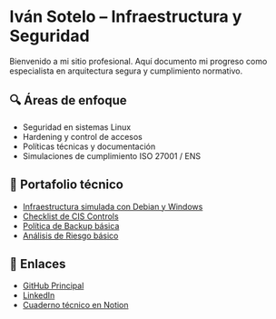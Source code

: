 # Iván Sotelo – Infraestructura y Seguridad

Bienvenido a mi sitio profesional. Aquí documento mi progreso como especialista en arquitectura segura y cumplimiento normativo.

## 🔍 Áreas de enfoque
- Seguridad en sistemas Linux
- Hardening y control de accesos
- Políticas técnicas y documentación
- Simulaciones de cumplimiento ISO 27001 / ENS

## 📂 Portafolio técnico
- [Infraestructura simulada con Debian y Windows](https://github.com/ivansdpsec/infra-sec-lab/blob/main/sistemas/debian-hardened.md)
- [Checklist de CIS Controls](https://github.com/ivansdpsec/infra-sec-lab/blob/main/checklist/cis-debian.md)
- [Política de Backup básica](https://github.com/ivansdpsec/infra-sec-lab/blob/main/politicas/politica-backup.md)
- [Análisis de Riesgo básico](https://github.com/ivansdpsec/infra-sec-lab/blob/main/riesgos/analisis-riesgo-basico.md)

## 🔗 Enlaces
- [GitHub Principal](https://github.com/ivansecpsec)
- [LinkedIn](https://www.linkedin.com/in/iv%C3%A1n-sotelo-dos-prazeres-b706b2172/)
- [Cuaderno técnico en Notion](https://www.notion.so/236b7034d5db80c6a779f1fba858d4ae?v=236b7034d5db80c88ecb000cbf16be22&source=copy_link)
